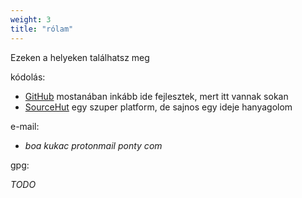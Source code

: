 ```yaml
---
weight: 3
title: "rólam"
---
```


Ezeken a helyeken találhatsz meg

kódolás:
- [GitHub](https://github.com/boapps) mostanában inkább ide fejlesztek, mert itt vannak sokan
- [SourceHut](https://git.sr.ht/~boa/) egy szuper platform, de sajnos egy ideje hanyagolom

e-mail:
- *boa kukac protonmail ponty com*

gpg:

*TODO*